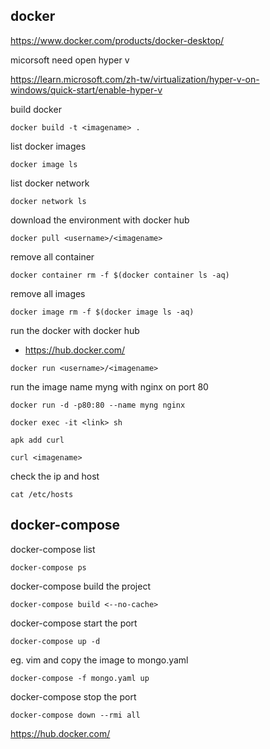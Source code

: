 ## docker

https://www.docker.com/products/docker-desktop/

micorsoft need open hyper v

https://learn.microsoft.com/zh-tw/virtualization/hyper-v-on-windows/quick-start/enable-hyper-v

build docker
```
docker build -t <imagename> .
```
list docker images
```
docker image ls
```
list docker network
```
docker network ls
```
download the environment with docker hub
```
docker pull <username>/<imagename>
```
remove all container
```
docker container rm -f $(docker container ls -aq)
```
remove all images
```
docker image rm -f $(docker image ls -aq)
```
run the docker with docker hub
 - https://hub.docker.com/

```
docker run <username>/<imagename>
```
run the image name myng with nginx on port 80
```
docker run -d -p80:80 --name myng nginx
```
```
docker exec -it <link> sh
```
```
apk add curl
```
```
curl <imagename>
```
check the ip and host
```
cat /etc/hosts
```
## docker-compose
docker-compose list
```
docker-compose ps
```
docker-compose build the project
```
docker-compose build <--no-cache>
```
docker-compose start the port
```
docker-compose up -d
```
eg. vim and copy the image to mongo.yaml
```
docker-compose -f mongo.yaml up 
```
docker-compose stop the port
```
docker-compose down --rmi all
```
https://hub.docker.com/
